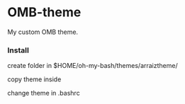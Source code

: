 # OMB-theme

My custom OMB theme.

### Install

create folder in $HOME/oh-my-bash/themes/arraiztheme/

copy theme inside

change theme in .bashrc

